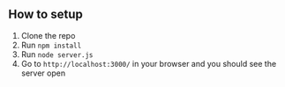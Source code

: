 ## How to setup
1. Clone the repo
2. Run `npm install`
3. Run `node server.js`
4. Go to `http://localhost:3000/` in your browser and you should see the server open
